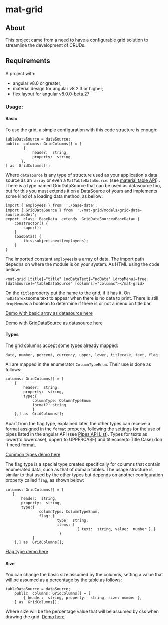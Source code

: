 # mat-grid

## About
This project came from a need to have a configurable grid solution to streamline the development of CRUDs.

## Requirements
A project with:
  - angular v8.0 or greater;
  - material design for angular v8.2.3 or higher;
  - flex layout for angular v8.0.0-beta.27

### Usage:
#### Basic
To use the grid, a simple configuration with this code structure is enough:

    tableDataSource = dataSource;
    public  columns: GridColumns[] = [
		    { 
			    header:  string, 
			    property:  string 
		   },
    ] as  GridColumns[];

Where `datasource` is any type of structure used as your application's data source as an` array` or even a `MatTableDataSource`. (see [material table API](https://material.angular.io/components/table/overview)) .
There is a type named GridDataSource that can be used as datasource too, but for this you must extends it on a DataSource of yours and implements some kind of a loading data method, as bellow:

    import { employees } from  './base-data';
	import { GridDataSource } from  './mat-grid/models/grid-data-source.model';
    export  class  BaseData  extends  GridDataSource<BaseData> {
	    constructor() {
		    super();
	    }
	    loadData() {
		    this.subject.next(employees);
	    }
    }

The imported constant `employees`is a array of data. The import path depedns on where the module is on your system.
As HTML using the code bellow:

    <mat-grid [title]="title" [noDataText]="noData" [dropMenu]=true [dataSource]="tableDataSource" [columns]="columns"></mat-grid>

On the `title`property put the name to the grid, if it has it. On `noDataText`some text to appear when there is no data to print. There is still `dropMenu`as a boolean to determine if there is or not a menu on title bar.

[Demo with basic array as datasource here](https://stackblitz.com/edit/base-example)

[Demo with GridDataSource as datasource here](https://stackblitz.com/edit/base-example-using-datasource)

#### Types
The grid columns accept some types already mapped:

    date, number, percent, currency, upper, lower, titlecase, text, flag

All are mapped in the enumerator `ColumnTypeEnum`.
Their use is done as follows:

    columns: GridColumns[] = [
        { 
	        header:  string, 
	        property:  string, 
	        type:{ 
		        columnType: ColumnTypeEnum
		        format?: string 
		        } 
        },] as  GridColumns[];
        
Apart from the flag type, explained later, the other types can receive a format assigned in the `format` property, following the settings for the use of pipes listed in the angular API (see [Pipes API List](https://angular.io/api?type=pipe)).
Types for texts as lower(to lowercase), upper( to UPPERCASE) and titlecase(to Title Case) don´t need format.

[Common types demo here](https://stackblitz.com/edit/type-example)

The flag type is a special type created specifically for columns that contain enumerated data, such as that of domain tables.
The usage structure is similar to that used by the other types but depends on another configuration property called `flag`, as shown below:
    
    columns: GridColumns[] = [
       { 
	       header:  string, 
	       property:  string, 
	       type:{ 
			       columnType: ColumnTypeEnum, 
			       flag: { 
					       type:  string, 
					       items: [
									{ text:  string, value:  number },] 
							} 
				} 
		},] as  GridColumns[];
		
[Flag type demo here](https://stackblitz.com/edit/flag-example)

#### Size
You can change the basic size assumed by the columns, setting a value that will be assumed as a percentage by the table as follows:

    tableDataSource = dataSource;
    	public  columns: GridColumns[] = [
            { header:  string, property:  string, size: number },
        ] as  GridColumns[];

Where size will be the percentage value that will be assumed by css when drawing the grid.
[Demo here](https://stackblitz.com/edit/size-example)
